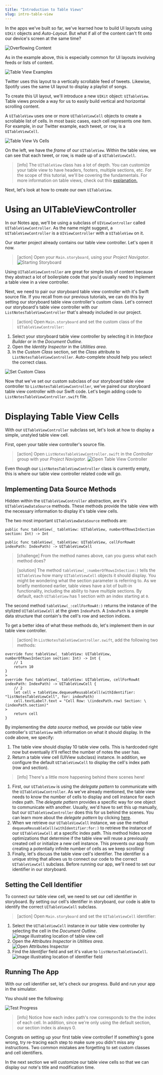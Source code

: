 ```yaml
---
title: "Introduction to Table Views"
slug: intro-table-view
---
```


In the apps we've built so far, we've learned how to build UI layouts using `UIKit` objects and _Auto-Layout_. But what if all of the content can't fit onto our device's screen at the same time?

![Overflowing Content](assets/overflowing_content.png)

As in the example above, this is especially common for UI layouts involving feeds or lists of content.

![Table View Examples](assets/example_table_views.png)

Twitter uses this layout to a vertically scrollable feed of tweets. Likewise, Spotify uses the same UI layout to display a playlist of songs.

To create this UI layout, we'll introduce a new `UIKit` object: `UITableView`. Table views provide a way for us to easily build vertical and horizontal scrolling content.

A `UITableView` uses one or more `UITableViewCell` objects to create a scrollable list of cells. In most basic cases, each cell represents one item. For example, in our Twitter example, each tweet, or row, is a `UITableViewCell`.

![Table View Vs Cells](assets/table_view_vs_cells.png)

On the left, we have the _frame_ of our `UITableView`. Within the table view, we can see that each tweet, or row, is made up of a `UITableViewCell`.

> [info]
The `UITableView` class has a lot of depth. You can customize your table view to have headers, footers, multiple sections, etc. For the scope of this tutorial, we'll be covering the fundamentals. For more information on table views, check out this [explanation.](https://www.makeschool.com/tutorials/swift-concepts-explained/table-views)

Next, let's look at how to create our own `UITableView`.

# Using an UITableViewController

In our Notes app, we'll be using a subclass of `UIViewController` called `UITableViewController`. As the name might suggest, a `UITableViewController` is a `UIViewController` with a `UITableView` on it.

Our starter project already contains our table view controller. Let's open it now.

> [action]
Open your `Main.storyboard`, using your _Project Navigator_. ![Starting Storyboard](./images/open-main-storyboard.png)

Using `UITableViewController` are great for simple lists of content because they abstract a lot of boilerplate code that you'd usually need to implement a table view in a view controller.

Next, we need to pair our storyboard table view controller with it's Swift source file. If you recall from our previous tutorials, we can do this by setting our storyboard table view controller's custom class. Let's connect our storyboard's table view controller with our `ListNotesTableViewController` that's already included in our project.

> [action]
Open `Main.storyboard` and set the custom class of the `UITableViewController`:
>
1. Select your storyboard table view controller by selecting it in _Interface Builder_ or in the _Document Outline_.
1. Open the _Identity Inspector_ in the _Utilities area_.
1. In the _Custom Class_ section, set the _Class_ attribute to `ListNotesTableViewController`. Auto-complete should help you select the correct class.
>
![Set Custom Class](./images/code-connection.png)

Now that we've set our custom subclass of our storyboard table view controller to `ListNotesTableViewController`, we've paired our storyboard table view controller with our Swift code. Let's begin adding code to `ListNotesTableViewController.swift` file.

# Displaying Table View Cells

With our `UITableViewController` subclass set, let's look at how to display a simple, unstyled table view cell.

First, open your table view controller's source file.

> [action]
Open `ListNotesTableViewController.swift` in the _Controller_ group with your _Project Navigator_. ![Open Table View Controller](./images/ListNotesTableViewController.png)

Even though our `ListNotesTableViewController` class is currently empty, this is where our table view controller related code will go.

## Implementing Data Source Methods

Hidden within the `UITableViewController` abstraction, are it's `UITableViewDataSource` methods. These methods provide the table view with the necessary information to display it's table view cells.

The two most important `UITableViewDataSource` methods are:

```
public func tableView(_ tableView: UITableView, numberOfRowsInSection section: Int) -> Int

public func tableView(_ tableView: UITableView, cellForRowAt indexPath: IndexPath) -> UITableViewCell
```

> [challenge]
From the method names above, can you guess what each method does?

<!-- break -->

> [solution]
The method `tableView(_:numberOfRowsInSection:)` tells the `UITableView` how many `UITableViewCell` objects it should display. You might be wondering what the section parameter is referring to. As we briefly mentioned earlier, table views have a lot of built-in functionality, including the ability to have multiple sections. By default, each `UITableView` has 1 section with an index starting at `0`.
>
The second method `tableView(_:cellForRowAt:)` returns the instance of the stylized `UITableViewCell` at the given `IndexPath`. A `IndexPath` is a simple data structure that contain's the cell's row and section indices.

To get a better idea of what these methods do, let's implement them in our table view controller.

> [action]
In `ListNotesTableViewController.swift`, add the following two methods:
>
```
override func tableView(_ tableView: UITableView, numberOfRowsInSection section: Int) -> Int {
    // 1
    return 10
}
>
override func tableView(_ tableView: UITableView, cellForRowAt indexPath: IndexPath) -> UITableViewCell {
    // 2
    let cell = tableView.dequeueReusableCell(withIdentifier: "listNotesTableViewCell", for: indexPath)
    cell.textLabel?.text = "Cell Row: \(indexPath.row) Section: \(indexPath.section)"
>
    return cell
}
```

By implementing the _data source_ method, we provide our table view controller's `UITableView` with information on what it should display. In the code above, we specify:

1. The table view should display 10 table view cells. This is hardcoded right now but eventually it'll reflect the number of notes the user has.
1. Return a table view cell (UIView subclass) instance. In addition, we configure the default `UITableViewCell` to display the cell's index path (row and section).

> [info]
There's a little more happening behind there scenes here!
>
1. First, our `UITableView` is using the _delegate pattern_ to communicate with the `UITableViewController`. As we've already mentioned, the table view needs to know the number of cells to display and cell instance for each index path. The _delegate pattern_ provides a specific way for one object to communicate with another. Usually, we'd have to set this up manually, but our `UITableViewController` does this for us behind the scenes. You can learn more about the _delegate pattern_ by clicking [here](https://www.makeschool.com/tutorials/swift-concepts-explained/delegates).
1. When we retrieve our `UITableViewCell` instance, we use the method `dequeueReusableCell(withIdentifier:for:)` to retrieve the instance of our `UITableViewCell` at a specific index path. This method hides some optimizations that determine if the table view will reuse a previously created cell or initialize a new cell instance. This prevents our app from creating a potentially infinite number of cells as we keep scrolling!
1. Finally, let's discuss the table view cell's identifier. The identifier is a unique string that allows us to connect our code to the correct `UITableViewCell` subclass. Before running our app, we'll need to set our identifier in our storyboard.

## Setting the Cell Identifier

To connect our table view cell, we need to set our cell identifier in storyboard. By setting our cell's identifier in storyboard, our code is able to identify the correct `UITableViewCell` subclass.

> [action]
Open `Main.storyboard` and set the `UITableViewCell` identifier:
>
1. Select the `UITableViewCell` instance in our table view controller by selecting the cell in the _Document Outline_. ![image illustrating location of table view cell](./images/tableViewCell.png)
1. Open the _Attributes Inspector_ in _Utilities area_. ![Open Attributes Inspector](./images/attributes-inspector.png)
1. Find the _Identifier_ field and set it's value to `listNotesTableViewCell`. ![image illustrating location of identifier field](./images/identifier.png)

## Running The App

With our cell identifier set, let's check our progress. Build and run your app in the simulator.

You should see the following:

![Test Progress](assets/test_progress.png)

> [info]
Notice how each index path's row corresponds to the the index of each cell. In addition, since we're only using the default section, our section index is always 0.

Congrats on setting up your first table view controller! If something's gone wrong, try re-tracing each step to make sure you didn't miss any instructions. Two common mistakes are forgetting to set custom classes and cell identifiers.

In the next section we will customize our table view cells so that we can display our note's title and modification time.
